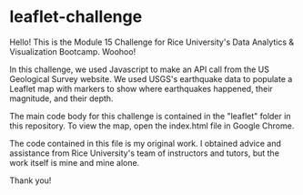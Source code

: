 # leaflet-challenge

Hello! This is the Module 15 Challenge for Rice University's Data Analytics & Visualization Bootcamp. Woohoo!

In this challenge, we used Javascript to make an API call from the US Geological Survey website. We used USGS's earthquake data to populate a Leaflet map with markers to show where earthquakes happened, their magnitude, and their depth.

The main code body for this challenge is contained in the "leaflet" folder in this repository. To view the map, open the index.html file in Google Chrome. 

The code contained in this file is my original work. I obtained advice and assistance from Rice University's team of instructors and tutors, but the work itself is mine and mine alone.

Thank you!
